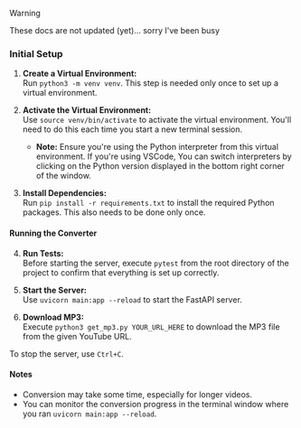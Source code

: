> [!WARNING]  
> These docs are not updated (yet)... sorry I've been busy

### Initial Setup
1. **Create a Virtual Environment:**  
    Run `python3 -m venv venv`. This step is needed only once to set up a virtual environment.

2. **Activate the Virtual Environment:**  
    Use `source venv/bin/activate` to activate the virtual environment. You'll need to do this each time you start a new terminal session.
    - **Note:** Ensure you're using the Python interpreter from this virtual environment. If you're using VSCode, You can switch interpreters by clicking on the Python version displayed in the bottom right corner of the window.

3. **Install Dependencies:**  
    Run `pip install -r requirements.txt` to install the required Python packages. This also needs to be done only once.

#### Running the Converter

4. **Run Tests:**  
    Before starting the server, execute `pytest` from the root directory of the project to confirm that everything is set up correctly.

5. **Start the Server:**  
    Use `uvicorn main:app --reload` to start the FastAPI server.

6. **Download MP3:**  
    Execute `python3 get_mp3.py YOUR_URL_HERE` to download the MP3 file from the given YouTube URL.

To stop the server, use `Ctrl+C`.

#### Notes
- Conversion may take some time, especially for longer videos.
- You can monitor the conversion progress in the terminal window where you ran `uvicorn main:app --reload`.